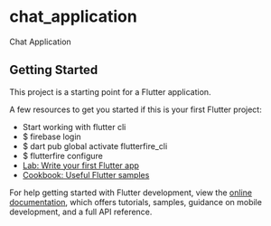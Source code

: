 # chat_application

Chat Application

## Getting Started

This project is a starting point for a Flutter application.

A few resources to get you started if this is your first Flutter project:

- Start working with flutter cli
- $ firebase login
- $ dart pub global activate flutterfire_cli
- $ flutterfire configure
- [Lab: Write your first Flutter app](https://docs.flutter.dev/get-started/codelab)
- [Cookbook: Useful Flutter samples](https://docs.flutter.dev/cookbook)

For help getting started with Flutter development, view the
[online documentation](https://docs.flutter.dev/), which offers tutorials,
samples, guidance on mobile development, and a full API reference.
